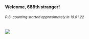 #### Welcome, 688th stranger!

###### <sup>P.S. counting started approximately in 10.01.22</sup>

<img src="https://kraftwerk28.pp.ua/vcnt.png"></img>
